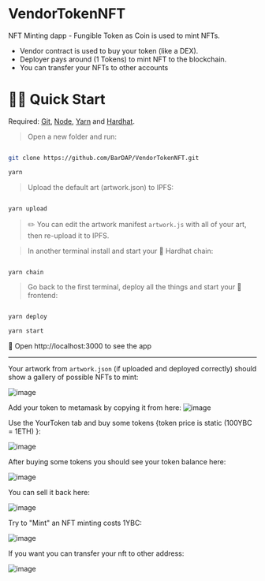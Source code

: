 # VendorTokenNFT

NFT Minting dapp - Fungible Token as Coin is used to mint NFTs.

- Vendor contract is used to buy your token (like a DEX).
- Deployer pays around (1 Tokens) to mint NFT to the blockchain.
- You can transfer your NFTs to other accounts


# 🏃‍♀️ Quick Start
Required: [Git](https://git-scm.com/downloads), [Node](https://nodejs.org/dist/latest-v12.x/), [Yarn](https://classic.yarnpkg.com/en/docs/install/#mac-stable) and [Hardhat](https://hardhat.org/getting-started/#installation).

> Open a new folder and run:
```bash

git clone https://github.com/BarDAP/VendorTokenNFT.git

yarn
```

> Upload the default art (artwork.json) to IPFS:

```bash

yarn upload

```
> ✏️ You can edit the artwork manifest `artwork.js` with all of your art, then re-upload it to IPFS.


> In another terminal install and start your 👷‍ Hardhat chain:

```bash

yarn chain

```

> Go back to the first terminal, deploy all the things and start your 📱 frontend:

```bash

yarn deploy

yarn start
```
📱 Open http://localhost:3000 to see the app

---

Your artwork from `artwork.json` (if uploaded and deployed correctly) should show a gallery of possible NFTs to mint:

![image](https://user-images.githubusercontent.com/22189126/181051065-eba932dd-b0f4-436e-ac8e-f782718f34b3.png)

Add your token to metamask by copying it from here:
![image](https://user-images.githubusercontent.com/22189126/180666563-9e40d072-6a2f-418b-90ec-59fd92485533.png)

Use the YourToken tab and buy some tokens {token price is static (100YBC = 1ETH) }:

![image](https://user-images.githubusercontent.com/22189126/180665807-dd178340-27bf-4101-bb4b-8d8e4d7a26fc.png)

After buying some tokens you should see your token balance here:

![image](https://user-images.githubusercontent.com/22189126/180664917-3aa9d1d4-9528-4e3c-8af7-b4f335203fcb.png)

You can sell it back here:

![image](https://user-images.githubusercontent.com/22189126/180665465-02159f60-a25c-46f7-8c61-6a4d9c8becdb.png)

Try to "Mint" an NFT minting costs 1YBC:

![image](https://user-images.githubusercontent.com/22189126/181051275-6757ba41-05bf-40ac-a6a7-51e3a76e6e4f.png)

If you want you can transfer your nft to other address:

![image](https://user-images.githubusercontent.com/22189126/180666248-52e4242d-0634-435c-921d-5cec053e9b25.png)





